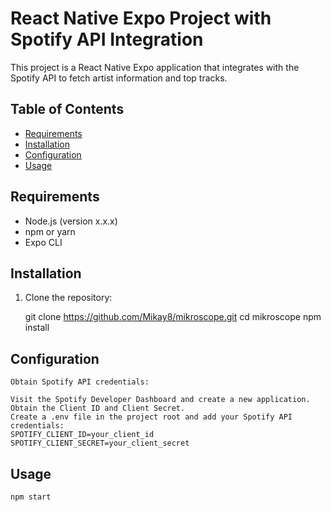 # React Native Expo Project with Spotify API Integration

This project is a React Native Expo application that integrates with the Spotify API to fetch artist information and top tracks.

## Table of Contents

- [Requirements](#requirements)
- [Installation](#installation)
- [Configuration](#configuration)
- [Usage](#usage)

## Requirements

- Node.js (version x.x.x)
- npm or yarn
- Expo CLI

## Installation

1. Clone the repository:

   git clone https://github.com/Mikay8/mikroscope.git
   cd mikroscope
   npm install
## Configuration

    Obtain Spotify API credentials:

    Visit the Spotify Developer Dashboard and create a new application.
    Obtain the Client ID and Client Secret.
    Create a .env file in the project root and add your Spotify API credentials:
    SPOTIFY_CLIENT_ID=your_client_id
    SPOTIFY_CLIENT_SECRET=your_client_secret
## Usage 
    npm start


